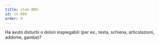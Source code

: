 ```yaml
---
title: item 009
id: it-009
order: 9
---
```

Ha avuto disturbi o dolori inspiegabili (per es., testa, schiena, articolazioni, addome, gambe)?